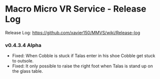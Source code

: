 # Macro Micro VR Service - Release Log
Release Log: https://github.com/xavier150/MMVS/wiki/Release-log

###  v0.4.3.4 Alpha

- Fixed: When Cobble is stuck if Talas enter in his shoe Cobble get stuck to outsole.
- Fixed: It only possible to raise the right foot when Talas is stand up on the glass table.
